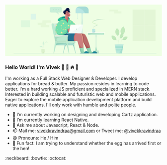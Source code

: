 <img src="https://github.com/vivekkravindraa/vivekkravindraa/blob/master/developerAtWork.png" alt="developerAtWork" />

### Hello World! I'm Vivek 👋 🐝 🔥 💛

I'm working as a Full Stack Web Designer & Developer. I develop applications for bread & butter. My passion resides in learning to code better. I'm a hard working JS proficient and specialized in MERN stack. Interested in building scalable and futuristic web and mobile applications. Eager to explore the mobile application development platform and build native applications. I'll only work with humble and polite people.

- 🔭 I’m currently working on designing and developing Cartz application.
- 🌱 I’m currently learning React Native.
- 💬 Ask me about Javascript, React & Node.
- 📫 Mail me: vivekkravindraa@gmail.com or Tweet me: [@vivekkravindraa](https://www.twitter.com/vivekkravindraa)
- 😄 Pronouns: He / Him
- 🐣 Fun fact: I am trying to understand whether the egg has arrived first or the hen!

:neckbeard: :bowtie: :octocat:
